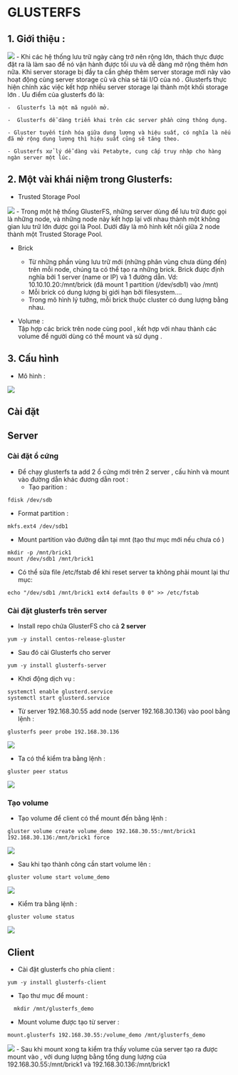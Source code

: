 # GLUSTERFS    
## 1. Giới thiệu :  
<img src="../img/3_1.jpg">
- Khi các hệ thống lưu trữ ngày càng trở nên rộng lớn, thách thực được đặt ra là làm sao để nó vận hành được tối ưu và dễ dàng mở rộng thêm hơn nữa. Khi server storage bị đầy ta cần ghép thêm server storage mới này vào hoạt động cùng server storage cũ và chia sẻ tải I/O của nó . Glusterfs thực hiện chính xác việc kết hợp nhiều server storage lại thành một khối storage lớn . Ưu điểm của glusterfs đó là:

    -  Glusterfs là một mã nguồn mở.

    -  Glusterfs dễ dàng triển khai trên các server phần cứng thông dụng.

    - Gluster tuyến tính hóa giữa dung lượng và hiệu suất, có nghĩa là nếu đã mở rộng dung lượng thì hiệu suất cũng sẽ tăng theo.

    - Glusterfs xử lý dễ dàng vài Petabyte, cung cấp truy nhập cho hàng ngàn server một lúc.  
## 2. Một vài khái niệm trong Glusterfs:  
- Trusted Storage Pool
<img src="../img/3_2.jpg">
    -  Trong một hệ thống GlusterFS, những server dùng để lưu trữ được gọi là những node, và những node này kết hợp lại với nhau thành một không gian lưu trữ lớn được gọi là Pool. Dưới đây là mô hình kết nối giữa 2 node thành một Trusted Storage Pool. 

  

- Brick

   - Từ những phần vùng lưu trữ mới (những phân vùng chưa dùng đến) trên mỗi node, chúng ta có thể tạo ra những brick.
    Brick được định nghĩa bởi 1 server (name or IP) và 1 đường dẫn. Vd: 10.10.10.20:/mnt/brick (đã mount 1 partition (/dev/sdb1) vào /mnt)
    - Mỗi brick có dung lượng bị giới hạn bởi filesystem....
    - Trong mô hình lý tưởng, mỗi brick thuộc cluster có dung lượng bằng nhau.

- Volume :  
Tập hợp các brick trên node cùng pool , kết hợp với nhau thành các volume để người dùng có thể mount và sử dụng .  


## 3. Cấu hình   
- Mô hình :  
<img src="../img/glusterfs.png">

##  Cài đặt 
## Server 
### **Cài đặt ổ cứng**
- Để chạy glusterfs ta add 2 ổ cứng mới trên 2 server , cấu hình và mount vào đường dẫn khác đương dẫn root :  
   - Tạo parition :  
```
fdisk /dev/sdb
```  
  - Format partition :  
```
mkfs.ext4 /dev/sdb1
```  
  - Mount partition vào đường dẫn tại mnt (tạo thư mục mới nếu chưa có )
```
mkdir -p /mnt/brick1
mount /dev/sdb1 /mnt/brick1
```  
 - Có thể sửa file /etc/fstab để khi reset server ta không phải mount lại thư mục:  
```
echo "/dev/sdb1 /mnt/brick1 ext4 defaults 0 0" >> /etc/fstab
```
### **Cài đặt glusterfs trên server**
- Install repo chứa GlusterFS cho cả **2 server** 
```
yum -y install centos-release-gluster
```  
-  Sau đó cài Glusterfs cho server 
```
yum -y install glusterfs-server
```
- Khơi động dịch vụ :  

```
systemctl enable glusterd.service
systemctl start glusterd.service
```    
- Từ server 192.168.30.55 add node (server 192.168.30.136) vào pool bằng lệnh :  
```
glusterfs peer probe 192.168.30.136
```

<img src="../img/3_3.png">
  
- Ta có thể kiểm tra bằng lệnh :  
```
gluster peer status
```
<img src="../img/3_4.png">

### **Tạo volume**  
- Tạo volume để client có thể mount đến bằng lệnh :  
```
gluster volume create volume_demo 192.168.30.55:/mnt/brick1 192.168.30.136:/mnt/brick1 force
```  
<img src="../img/3_5.png">  

- Sau khi tạo thành công cần start volume lên :  
```
gluster volume start volume_demo
```    
<img src="../img/3_6.png">    

- Kiểm tra bằng lệnh :  
```
gluster volume status 
```
<img src="../img/3_7.png">    
  
  ## Client  
- Cài đặt glusterfs cho phía client :  
```
yum -y install glusterfs-client  
```
- Tạo thư mục để mount :  
``` 
  mkdir /mnt/glusterfs_demo  
```   
- Mount volume được tạo từ server :  
```
mount.glusterfs 192.168.30.55:/volume_demo /mnt/glusterfs_demo
```
<img src="../img/3_8.png">    
- Sau khi mount xong ta kiểm tra thấy volume của server tạo ra được mount vào , với dung lượng bằng tổng dung lượng của 192.168.30.55:/mnt/brick1 và 192.168.30.136:/mnt/brick1  
